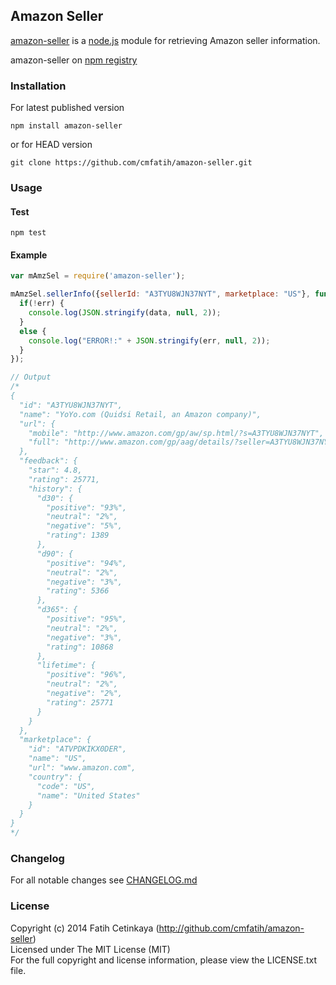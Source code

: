 ## Amazon Seller

  [amazon-seller](http://github.com/cmfatih/amazon-seller) is a [node.js](http://nodejs.org) module for retrieving Amazon seller information.  

  amazon-seller on [npm registry](http://npmjs.org/package/amazon-seller)

### Installation

For latest published version
```
npm install amazon-seller
```

or for HEAD version
```
git clone https://github.com/cmfatih/amazon-seller.git
```

### Usage

#### Test
```
npm test
```

#### Example
```javascript
var mAmzSel = require('amazon-seller');

mAmzSel.sellerInfo({sellerId: "A3TYU8WJN37NYT", marketplace: "US"}, function(err, data) {
  if(!err) {
    console.log(JSON.stringify(data, null, 2));
  }
  else {
    console.log("ERROR!:" + JSON.stringify(err, null, 2));
  }
});

// Output
/*
{
  "id": "A3TYU8WJN37NYT",
  "name": "YoYo.com (Quidsi Retail, an Amazon company)",
  "url": {
    "mobile": "http://www.amazon.com/gp/aw/sp.html/?s=A3TYU8WJN37NYT",
    "full": "http://www.amazon.com/gp/aag/details/?seller=A3TYU8WJN37NYT"
  },
  "feedback": {
    "star": 4.8,
    "rating": 25771,
    "history": {
      "d30": {
        "positive": "93%",
        "neutral": "2%",
        "negative": "5%",
        "rating": 1389
      },
      "d90": {
        "positive": "94%",
        "neutral": "2%",
        "negative": "3%",
        "rating": 5366
      },
      "d365": {
        "positive": "95%",
        "neutral": "2%",
        "negative": "3%",
        "rating": 10868
      },
      "lifetime": {
        "positive": "96%",
        "neutral": "2%",
        "negative": "2%",
        "rating": 25771
      }
    }
  },
  "marketplace": {
    "id": "ATVPDKIKX0DER",
    "name": "US",
    "url": "www.amazon.com",
    "country": {
      "code": "US",
      "name": "United States"
    }
  }
}
*/
```

### Changelog

For all notable changes see [CHANGELOG.md](https://github.com/cmfatih/amazon-seller/blob/master/CHANGELOG.md)

### License

Copyright (c) 2014 Fatih Cetinkaya (http://github.com/cmfatih/amazon-seller)  
Licensed under The MIT License (MIT)  
For the full copyright and license information, please view the LICENSE.txt file.